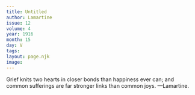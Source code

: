 ```yaml
---
title: Untitled
author: Lamartine
issue: 12
volume: 4
year: 1916
month: 15
day: V
tags:
layout: page.njk
image:
---
```

Grief knits two hearts in closer bonds than happiness ever can; and common sufferings are far stronger links than common joys. —Lamartine. 


